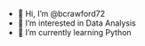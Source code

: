 - 👋 Hi, I’m @bcrawford72
- 👀 I’m interested in Data Analysis
- 🌱 I’m currently learning Python


<!---
bcrawford72/bcrawford72 is a ✨ special ✨ repository because its `README.md` (this file) appears on your GitHub profile.
You can click the Preview link to take a look at your changes.
--->
